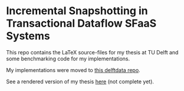 # Incremental Snapshotting in Transactional Dataflow SFaaS Systems

This repo contains the LaTeX source-files for my thesis at TU Delft and some benchmarking code for my implementations.

My implementations were moved to [this delftdata repo](https://github.com/delftdata/stateflow-kevo).

See a rendered version of my thesis [here](./thesis/main.pdf) (not complete yet).
